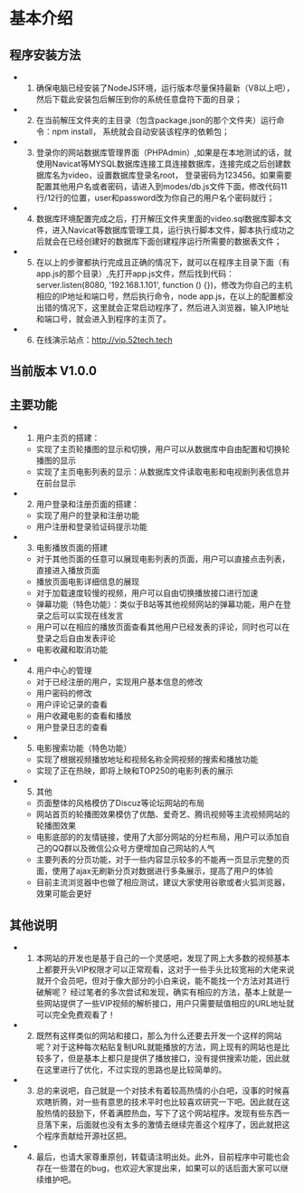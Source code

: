 # 基本介绍

## 程序安装方法

 - 1. 确保电脑已经安装了NodeJS环境，运行版本尽量保持最新（V8以上吧），然后下载此安装包后解压到你的系统任意盘符下面的目录；
 - 2. 在当前解压文件夹的主目录（包含package.json的那个文件夹）运行命令：npm install， 系统就会自动安装该程序的依赖包；
 - 3. 登录你的网站数据库管理界面（PHPAdmin）,如果是在本地测试的话，就使用Navicat等MYSQL数据库连接工具连接数据库，连接完成之后创建数据库名为video，设置数据库登录名root， 登录密码为123456。如果需要配置其他用户名或者密码，请进入到modes/db.js文件下面，修改代码11行/12行的位置，user和password改为你自己的用户名个密码就行；
 - 4. 数据库环境配置完成之后，打开解压文件夹里面的video.sql数据库脚本文件，进入Navicat等数据库管理工具，运行执行脚本文件，脚本执行成功之后就会在已经创建好的数据库下面创建程序运行所需要的数据表文件；
 - 5. 在以上的步骤都执行完成且正确的情况下，就可以在程序主目录下面（有app.js的那个目录）,先打开app.js文件，然后找到代码：server.listen(8080, '192.168.1.101', function () {})，修改为你自己的主机相应的IP地址和端口号，然后执行命令，node app.js，在以上的配置都没出错的情况下，这里就会正常启动程序了，然后进入浏览器，输入IP地址和端口号，就会进入到程序的主页了。
 - 6. 在线演示站点：http://vip.52tech.tech



## 当前版本 V1.0.0
## 主要功能
 - 1. 用户主页的搭建：
    - 实现了主页轮播图的显示和切换，用户可以从数据库中自由配置和切换轮播图的显示
    - 实现了主页电影列表的显示：从数据库文件读取电影和电视剧列表信息并在前台显示
 - 2. 用户登录和注册页面的搭建：
    - 实现了用户的登录和注册功能
    - 用户注册和登录验证码提示功能
 - 3. 电影播放页面的搭建
    - 对于其他页面的任意可以展现电影列表的页面，用户可以直接点击列表，直接进入播放页面
    - 播放页面电影详细信息的展现
    - 对于加载速度较慢的视频，用户可以自由切换播放接口进行加速
    - 弹幕功能（特色功能）：类似于B站等其他视频网站的弹幕功能，用户在登录之后可以实现在线发言
    - 用户可以在相应的播放页面查看其他用户已经发表的评论，同时也可以在登录之后自由发表评论
    - 电影收藏和取消功能
 - 4. 用户中心的管理
    - 对于已经注册的用户，实现用户基本信息的修改
    - 用户密码的修改
    - 用户评论记录的查看
    - 用户收藏电影的查看和播放
    - 用户登录日志的查看
 - 5. 电影搜索功能（特色功能）
    - 实现了根据视频播放地址和视频名称全网视频的搜索和播放功能
    - 实现了正在热映，即将上映和TOP250的电影列表的展示
  - 5. 其他
    - 页面整体的风格模仿了Discuz等论坛网站的布局
    - 网站首页的轮播图效果模仿了优酷、爱奇艺、腾讯视频等主流视频网站的轮播图效果
    - 电影底部的的友情链接，使用了大部分网站的分栏布局，用户可以添加自己的QQ群以及微信公众号方便增加自己网站的人气
    - 主要列表的分页功能，对于一些内容显示较多的不能再一页显示完整的页面，使用了ajax无刷新分页对数据进行多条展示，提高了用户的体验
    - 目前主流浏览器中也做了相应测试，建议大家使用谷歌或者火狐浏览器，效果可能会更好


## 其他说明
 -  1. 本网站的开发也是基于自己的一个灵感吧，发现了网上大多数的视频基本上都要开头VIP权限才可以正常观看，这对于一些手头比较宽裕的大佬来说就开个会员吧，但对于像大部分的小白来说，能不能找一个方法对其进行破解呢？ 经过笔者的多次尝试和发现，确实有相应的方法，基本上就是一些网站提供了一些VIP视频的解析接口，用户只需要赋值相应的URL地址就可以完全免费观看了！
 -  2. 既然有这样类似的网站和接口，那么为什么还要去开发一个这样的网站呢？对于这种每次粘贴复制URL就能播放的方法，网上现有的网站也是比较多了，但是基本上都只是提供了播放接口，没有提供搜索功能，因此就在这里进行了优化，不过实现的思路也是比较简单的。
 -  3. 总的来说吧，自己就是一个对技术有着较高热情的小白吧，没事的时候喜欢瞎折腾，对一些有意思的技术平时也比较喜欢研究一下吧。因此就在这股热情的鼓励下，怀着满腔热血，写下了这个网站程序。发现有些东西一旦落下来，后面就也没有太多的激情去继续完善这个程序了，因此就把这个程序贡献给开源社区把。
 -  4. 最后，也请大家尊重原创，转载请注明出处。此外，目前程序中可能也会存在一些潜在的bug，也欢迎大家提出来，如果可以的话后面大家可以继续维护吧。
























